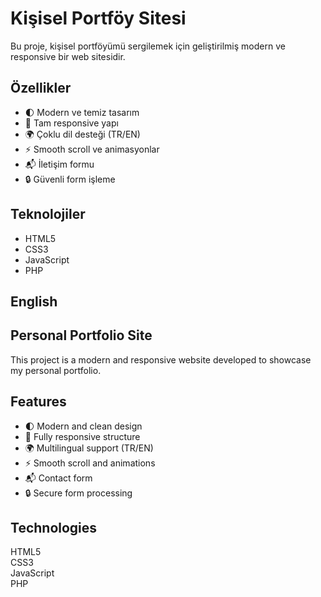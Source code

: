 # Kişisel Portföy Sitesi

Bu proje, kişisel portföyümü sergilemek için geliştirilmiş modern ve responsive bir web sitesidir.

## Özellikler

- 🌓 Modern ve temiz tasarım
- 📱 Tam responsive yapı
- 🌍 Çoklu dil desteği (TR/EN)
- ⚡ Smooth scroll ve animasyonlar
- 📬 İletişim formu
- 🔒 Güvenli form işleme

## Teknolojiler

- HTML5
- CSS3
- JavaScript
- PHP

## English

## Personal Portfolio Site 

This project is a modern and responsive website developed to showcase my personal portfolio.  

## Features  

- 🌓 Modern and clean design  
- 📱 Fully responsive structure  
- 🌍 Multilingual support (TR/EN)  
- ⚡ Smooth scroll and animations  
- 📬 Contact form  
- 🔒 Secure form processing
    
## Technologies  

HTML5  
CSS3  
JavaScript  
PHP  
